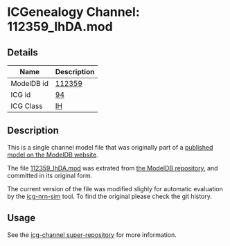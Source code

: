 # ICGenealogy Channel: 112359\_IhDA.mod

## Details

Name | Description
---- | -----------
ModelDB id | [112359](http://senselab.med.yale.edu/ModelDB/ShowModel.cshtml?model=112359)
ICG id | [94](http://icg.neurotheory.ox.ac.uk/channels/4/94)
ICG Class | [IH](http://icg.neurotheory.ox.ac.uk/channels/4)

## Description

This is a single channel model file that was originally part of a [published model on the ModelDB website](http://senselab.med.yale.edu/ModelDB/ShowModel.cshtml?model=112359).


The file [112359\_IhDA.mod](112359_IhDA.mod) was extrated from [the ModelDB repository](http://senselab.med.yale.edu/ModelDB/ShowModel.cshtml?model=112359), and committed in its original form.

The current version of the file was modified slighly for automatic evaluation by the [icg-nrn-sim](https://github.com/icgenealogy/icg-nrn-sim) tool. To find the original please check the git history.


## Usage

See the [icg-channel super-repository](https://github.com/icgenealogy/icg-channels) for more information.
